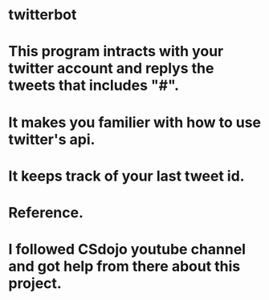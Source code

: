 # twitterbot
# This program intracts with your twitter account and replys the tweets that includes "#".
# It makes you familier with how to use twitter's api.
# It keeps track of your last tweet id.

# Reference.
# I followed CSdojo youtube channel and got help from there about this project. 
